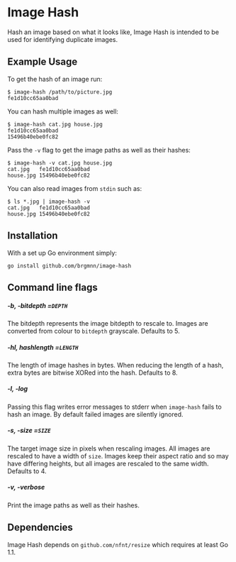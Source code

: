 # Image Hash #

Hash an image based on what it looks like, Image Hash is intended to be used
for identifying duplicate images.


## Example Usage ##

To get the hash of an image run:

    $ image-hash /path/to/picture.jpg
    fe1d10cc65aa0bad

You can hash multiple images as well:

    $ image-hash cat.jpg house.jpg
    fe1d10cc65aa0bad
    15496b40ebe0fc82

Pass the `-v` flag to get the image paths as well as their hashes:

    $ image-hash -v cat.jpg house.jpg
    cat.jpg   fe1d10cc65aa0bad
    house.jpg 15496b40ebe0fc82

You can also read images from `stdin` such as:

    $ ls *.jpg | image-hash -v
    cat.jpg   fe1d10cc65aa0bad
    house.jpg 15496b40ebe0fc82


## Installation ##

With a set up Go environment simply:

    go install github.com/brgmnn/image-hash


## Command line flags ##

##### -b, -bitdepth =`DEPTH`
The bitdepth represents the image bitdepth to rescale to.
Images are converted from colour to `bitdepth` grayscale. Defaults to 5.

##### -hl, hashlength =`LENGTH`
The length of image hashes in bytes. When reducing the
length of a hash, extra bytes are bitwise XORed into the hash. Defaults to 8.

##### -l, -log
Passing this flag writes error messages to stderr when `image-hash` fails to
hash an image. By default failed images are silently ignored.

##### -s, -size =`SIZE`
The target image size in pixels when rescaling images. All
images are rescaled to have a width of `size`. Images keep their aspect ratio
and so may have differing heights, but all images are rescaled to the same
width. Defaults to 4.

##### -v, -verbose
Print the image paths as well as their hashes.


## Dependencies ##

Image Hash depends on `github.com/nfnt/resize` which requires at least Go 1.1.
